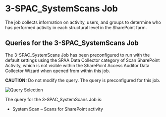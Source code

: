 # 3-SPAC\_SystemScans Job

The job collects information on activity, users, and groups to determine who has performed activity in each structural level in the SharePoint farm.

## Queries for the 3-SPAC\_SystemScans Job

The 3-SPAC\_SystemScans Job has been preconfigured to run with the default settings using the SPAA Data Collector category of Scan SharePoint Activity, which is not visible within the SharePoint Access Auditor Data Collector Wizard when opened from within this job.

__CAUTION:__ Do not modify the query. The query is preconfigured for this job.

![Query Selection](/img/product_docs/accessanalyzer/accessanalyzer/enterpriseauditor/solutions/sharepoint/collection/spacsystemscansquery.png)

The query for the 3-SPAC\_SystemScans Job is:

- System Scan – Scans for SharePoint activity
